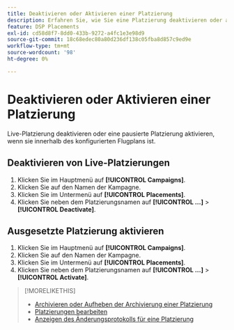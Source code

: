 ```yaml
---
title: Deaktivieren oder Aktivieren einer Platzierung
description: Erfahren Sie, wie Sie eine Platzierung deaktivieren oder aktivieren.
feature: DSP Placements
exl-id: cd58d8f7-8dd0-433b-9272-a4fc1e3e98d9
source-git-commit: 18c68edec80a80d236df138c05fba8d857c9ed9e
workflow-type: tm+mt
source-wordcount: '98'
ht-degree: 0%

---
```


# Deaktivieren oder Aktivieren einer Platzierung

Live-Platzierung deaktivieren oder eine pausierte Platzierung aktivieren, wenn sie innerhalb des konfigurierten Flugplans ist.

## Deaktivieren von Live-Platzierungen

1. Klicken Sie im Hauptmenü auf **[!UICONTROL Campaigns]**.
1. Klicken Sie auf den Namen der Kampagne.
1. Klicken Sie im Untermenü auf **[!UICONTROL Placements]**.
1. Klicken Sie neben dem Platzierungsnamen auf **[!UICONTROL ...]** > **[!UICONTROL Deactivate]**.

## Ausgesetzte Platzierung aktivieren

1. Klicken Sie im Hauptmenü auf **[!UICONTROL Campaigns]**.
1. Klicken Sie auf den Namen der Kampagne.
1. Klicken Sie im Untermenü auf **[!UICONTROL Placements]**.
1. Klicken Sie neben dem Platzierungsnamen auf **[!UICONTROL ...]** > **[!UICONTROL Activate]**.

>[!MORELIKETHIS]
>
>* [Archivieren oder Aufheben der Archivierung einer Platzierung](placement-archive-unarchive.md)
>* [Platzierungen bearbeiten](placement-edit.md)
>* [Anzeigen des Änderungsprotokolls für eine Platzierung](placement-change-log.md)
